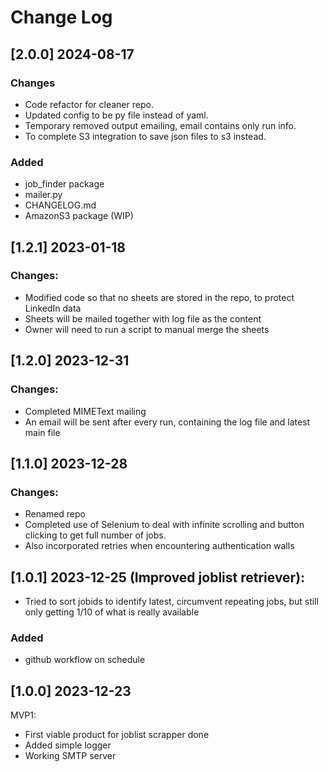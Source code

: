 # Change Log

## [2.0.0] 2024-08-17 
### Changes
- Code refactor for cleaner repo.
- Updated config to be py file instead of yaml.
- Temporary removed output emailing, email contains only run info.
- To complete S3 integration to save json files to s3 instead.
### Added
- job_finder package
- mailer.py
- CHANGELOG.md
- AmazonS3 package (WIP)

## [1.2.1] 2023-01-18 
### Changes:
- Modified code so that no sheets are stored in the repo, to protect LinkedIn data
- Sheets will be mailed together with log file as the content
- Owner will need to run a script to manual merge the sheets

## [1.2.0] 2023-12-31
### Changes:
- Completed MIMEText mailing
- An email will be sent after every run, containing the log file and latest main file

## [1.1.0] 2023-12-28
### Changes:
- Renamed repo
- Completed use of Selenium to deal with infinite scrolling and button clicking to get full number of jobs.
- Also incorporated retries when encountering authentication walls

## [1.0.1] 2023-12-25 (Improved joblist retriever):
- Tried to sort jobids to identify latest, circumvent repeating jobs, but still only getting 1/10 of what is really available
### Added
- github workflow on schedule

## [1.0.0] 2023-12-23 
MVP1:
- First viable product for joblist scrapper done
- Added simple logger
- Working SMTP server